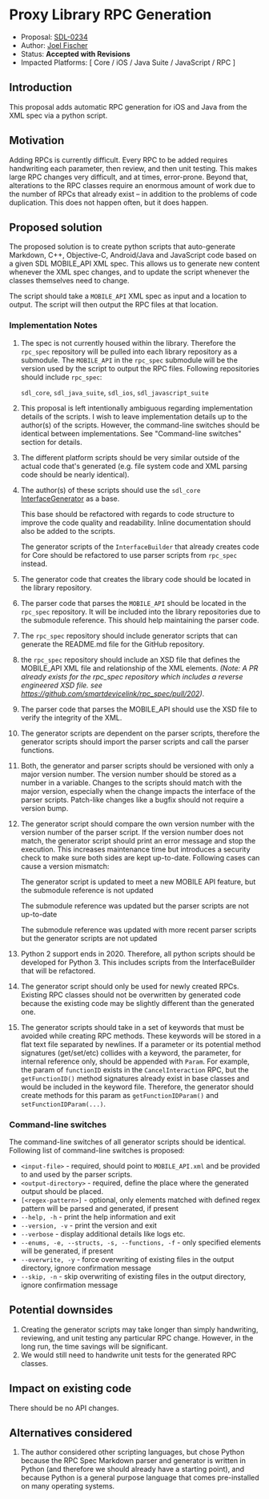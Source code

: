 # Proxy Library RPC Generation

* Proposal: [SDL-0234](0234-proxy-rpc-generation.md)
* Author: [Joel Fischer](https://github.com/joeljfischer)
* Status: **Accepted with Revisions**
* Impacted Platforms: [ Core / iOS / Java Suite / JavaScript / RPC ]

## Introduction
This proposal adds automatic RPC generation for iOS and Java from the XML spec via a python script.

## Motivation
Adding RPCs is currently difficult. Every RPC to be added requires handwriting each parameter, then review, and then unit testing. This makes large RPC changes very difficult, and at times, error-prone. Beyond that, alterations to the RPC classes require an enormous amount of work due to the number of RPCs that already exist – in addition to the problems of code duplication. This does not happen often, but it does happen.

## Proposed solution
The proposed solution is to create python scripts that auto-generate Markdown, C++, Objective-C, Android/Java and JavaScript code based on a given SDL MOBILE_API XML spec. This allows us to generate new content whenever the XML spec changes, and to update the script whenever the classes themselves need to change.

The script should take a `MOBILE_API` XML spec as input and a location to output. The script will then output the RPC files at that location.

### Implementation Notes
1. The spec is not currently housed within the library. Therefore the `rpc_spec` repository will be pulled into each library repository as a submodule. The `MOBILE_API` in the `rpc_spec` submodule will be the version used by the script to output the RPC files. Following repositories should include `rpc_spec`:

    `sdl_core`, `sdl_java_suite`, `sdl_ios`, `sdl_javascript_suite`

2. This proposal is left intentionally ambiguous regarding implementation details of the scripts. I wish to leave implementation details up to the author(s) of the scripts. However, the command-line switches should be identical between implementations. See "Command-line switches" section for details.
3. The different platform scripts should be very similar outside of the actual code that's generated (e.g. file system code and XML parsing code should be nearly identical).
4. The author(s) of these scripts should use the `sdl_core` [InterfaceGenerator](https://github.com/smartdevicelink/sdl_core/blob/master/tools/InterfaceGenerator) as a base. 

    This base should be refactored with regards to code structure to improve the code quality and readability. Inline documentation should also be added to the scripts.

    The generator scripts of the `InterfaceBuilder` that already creates code for Core should be refactored to use parser scripts from `rpc_spec` instead.
    
5. The generator code that creates the library code should be located in the library repository. 
6. The parser code that parses the `MOBILE_API` should be located in the `rpc_spec` repository. It will be included into the library repositories due to the submodule reference. This should help maintaining the parser code.
7. The `rpc_spec` repository should include generator scripts that can generate the README.md file for the GitHub repository.
8. the `rpc_spec` repository should include an XSD file that defines the MOBILE_API XML file and relationship of the XML elements. _(Note: A PR already exists for the rpc_spec repository which includes a reverse engineered XSD file. see https://github.com/smartdevicelink/rpc_spec/pull/202)_.
9. The parser code that parses the MOBILE_API should use the XSD file to verify the integrity of the XML.
10. The generator scripts are dependent on the parser scripts, therefore the generator scripts should import the parser scripts and call the parser functions.
11. Both, the generator and parser scripts should be versioned with only a major version number. The version number should be stored as a number in a variable. Changes to the scripts should match with the major version, especially when the change impacts the interface of the parser scripts. Patch-like changes like a bugfix should not require a version bump.
12. The generator script should compare the own version number with the version number of the parser script. If the version number does not match, the generator script should print an error message and stop the execution. This increases maintenance time but introduces a security check to make sure both sides are kept up-to-date. Following cases can cause a version mismatch:
    
    The generator script is updated to meet a new MOBILE API feature, but the submodule reference is not updated

    The submodule reference was updated but the parser scripts are not up-to-date

    The submodule reference was updated with more recent parser scripts but the generator scripts are not updated

13. Python 2 support ends in 2020. Therefore, all python scripts should be developed for Python 3. This includes scripts from the InterfaceBuilder that will be refactored.
14. The generator script should only be used for newly created RPCs. Existing RPC classes should not be overwritten by generated code because the existing code may be slightly different than the generated one.
15. The generator scripts should take in a set of keywords that must be avoided while creating RPC methods. These keywords will be stored in a flat text file separated by newlines. If a parameter or its potential method signatures (get/set/etc) collides with a keyword, the parameter, for internal reference only, should be appended with `Param`. For example, the param of `functionID` exists in the `CancelInteraction` RPC, but the `getFunctionID()` method signatures already exist in base classes and would be included in the keyword file. Therefore, the generator should create methods for this param as `getFunctionIDParam()` and `setFunctionIDParam(...)`.

### Command-line switches

The command-line switches of all generator scripts should be identical. Following list of command-line switches is proposed:

- `<input-file>` - required, should point to `MOBILE_API.xml` and be provided to and used by the parser scripts.
- `<output-directory>` - required, define the place where the generated output should be placed.
- `[<regex-pattern>]` - optional, only elements matched with defined regex pattern will be parsed and generated, if present
- `--help, -h` - print the help information and exit
- `--version, -v` - print the version and exit
- `--verbose` - display additional details like logs etc.
- `--enums, -e, --structs, -s, --functions, -f` - only specified elements will be generated, if present
- `--overwrite, -y` - force overwriting of existing files in the output directory, ignore confirmation message
- `--skip, -n` - skip overwriting of existing files in the output directory, ignore confirmation message



## Potential downsides
1. Creating the generator scripts may take longer than simply handwriting, reviewing, and unit testing any particular RPC change. However, in the long run, the time savings will be significant.
2. We would still need to handwrite unit tests for the generated RPC classes.

## Impact on existing code
There should be no API changes. 

## Alternatives considered
1. The author considered other scripting languages, but chose Python because the RPC Spec Markdown parser and generator is written in Python (and therefore we should already have a starting point), and because Python is a general purpose language that comes pre-installed on many operating systems.
